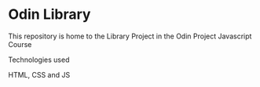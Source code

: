 # Odin Library

This repository is home to the Library Project in the Odin Project Javascript Course

Technologies used 

HTML, CSS and JS